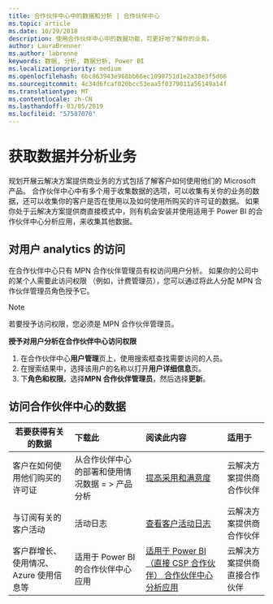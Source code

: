 ```yaml
---
title: 合作伙伴中心中的数据和分析 | 合作伙伴中心
ms.topic: article
ms.date: 10/29/2018
description: 使用合作伙伴中心中的数据功能，可更好地了解你的业务。
author: LauraBrenner
ms.author: labrenne
keywords: 数据, 分析, 数据分析, Power BI
ms.localizationpriority: medium
ms.openlocfilehash: 6bc863943e968bb66ec1090751d1e2a38e3f5d66
ms.sourcegitcommit: 4c34d6fcaf020bcc53eaa5f0379011a56149a14f
ms.translationtype: MT
ms.contentlocale: zh-CN
ms.lasthandoff: 03/05/2019
ms.locfileid: "57587070"
---
```

# <a name="get-data-and-analyze-your-business"></a>获取数据并分析业务 

规划开展云解决方案提供商业务的方式包括了解客户如何使用他们的 Microsoft 产品。 合作伙伴中心中有多个用于收集数据的选项，可以收集有关你的业务的数据，还可以收集你的客户是否在使用以及如何使用所购买的许可证的数据。 如果你处于云解决方案提供商直接模式中，则有机会安装并使用适用于 Power BI 的合作伙伴中心分析应用，来收集其他数据。

## <a name="access-to-user-analytics"></a>对用户 analytics 的访问

在合作伙伴中心只有 MPN 合作伙伴管理员有权访问用户分析。 如果你的公司中的某个人需要此访问权限 （例如，计费管理员），您可以通过将此人分配 MPN 合作伙伴管理员角色授予它。

>[!NOTE] 
>若要授予访问权限，您必须是 MPN 合作伙伴管理员。

**授予对用户分析在合作伙伴中心访问权限** 

1.  在合作伙伴中心**用户管理**页上，使用搜索框查找需要访问的人员。
2.  在搜索结果中，选择该用户的名称以打开**用户详细信息**页。
3.  下**角色和权限**，选择**MPN 合作伙伴管理员**，然后选择**更新**。

 
## <a name="access-data-in-partner-center"></a>访问合作伙伴中心的数据

|**若要获得有关的数据**   |**下载此**   |**阅读此内容**   | **适用于**    |
|---------------------|:-----------------------|:---------------|:--------------|
|客户在如何使用他们购买的许可证   |从合作伙伴中心的部署和使用情况数据 = > 产品分析   |[提高采用和满意度](increasing-adoption-and-satisfaction.md)|云解决方案提供商合作伙伴|
|与订阅有关的客户活动   |活动日志   |[查看客户活动日志](activity-logs.md)|云解决方案提供商合作伙伴   |
|客户群增长、使用情况、Azure 使用信息等   |适用于 Power BI 的合作伙伴中心应用   |[适用于 Power BI （直接 CSP 合作伙伴） 合作伙伴中心分析应用](power-bi-app-for-direct-partners.md)|云解决方案提供商直接合作伙伴|






